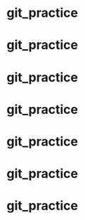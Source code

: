 # git_practice
# git_practice
# git_practice
# git_practice
# git_practice
# git_practice
# git_practice
